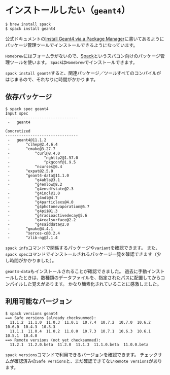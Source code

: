 # インストールしたい（``geant4``）

```console
$ brew install spack
$ spack install geant4
```

公式ドキュメントの[Install Geant4 via a Package Manager](https://geant4-userdoc.web.cern.ch/UsersGuides/InstallationGuide/html/#install-geant4-via-a-package-manager)に書いてあるようにパッケージ管理ツールでインストールできるようになっています。

``Homebrew``にはフォームラがないので、[Spack](https://spack.io/)というスパコン向けのパッケージ管理ツールを使います。
``Spack``は``Homebrew``でインストールできます。

``spack install geant4``すると、関連パッケージ／ツールすべてのコンパイルがはじまるので、それなりに時間がかかります。

## 依存パッケージ

```console
$ spack spec geant4
Input spec
--------------------------------
 -   geant4

Concretized
--------------------------------
 -   geant4@11.1.2
 -       ^clhep@2.4.6.4
 -       ^cmake@3.27.7
 -           ^curl@8.4.0
 -               ^nghttp2@1.57.0
 -               ^pkgconf@1.9.5
 -           ^ncurses@6.4
 -       ^expat@2.5.0
 -       ^geant4-data@11.1.0
 -           ^g4abla@3.1
 -           ^g4emlow@8.2
 -           ^g4ensdfstate@2.3
 -           ^g4incl@1.0
 -           ^g4ndl@4.7
 -           ^g4particlexs@4.0
 -           ^g4photonevaporation@5.7
 -           ^g4pii@1.3
 -           ^g4radioactivedecay@5.6
 -           ^g4realsurface@2.2
 -           ^g4saiddata@2.0
 -       ^gmake@4.4.1
 -       ^xerces-c@3.2.4
 -       ^zlib-ng@2.1.4
```

``spack info``コマンドで関係するパッケージや``variant``を確認できます。
また、``spack spec``コマンドでインストールされるパッケージ一覧を確認できます（少し時間がかかりました）。

``geant4-data``もインストールされることが確認できました。
過去に手動インストールしたときは、数種類のデータファイルを、指定されたパスに配置してからコンパイルした覚えがあります。
かなり簡素化されていることに感激しました。

## 利用可能なバージョン

```console
$ spack versions geant4
==> Safe versions (already checksummed):
  11.1.2  11.1.0  11.0.3  11.0.1  10.7.4  10.7.2  10.7.0  10.6.2  10.6.0  10.4.3  10.3.3
  11.1.1  11.0.4  11.0.2  11.0.0  10.7.3  10.7.1  10.6.3  10.6.1  10.5.1  10.4.0
==> Remote versions (not yet checksummed):
  11.2.1  11.2.0.beta  11.2.0  11.1.3  11.1.0.beta  11.0.0.beta
```

``spack versions``コマンドで利用できるバージョンを確認できます。
チェックサムが確認済みの``Safe versions``と、まだ確認できてない``Remote versions``があります。
